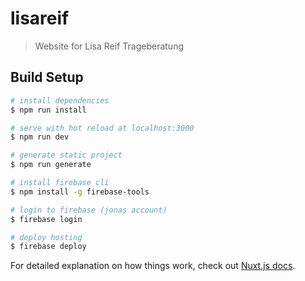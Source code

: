 # lisareif

> Website for Lisa Reif Trageberatung

## Build Setup

``` bash
# install dependencies
$ npm run install

# serve with hot reload at localhost:3000
$ npm run dev

# generate static project
$ npm run generate

# install firebase cli
$ npm install -g firebase-tools

# login to firebase (jonas account)
$ firebase login

# deploy hosting
$ firebase deploy
```

For detailed explanation on how things work, check out [Nuxt.js docs](https://nuxtjs.org).
